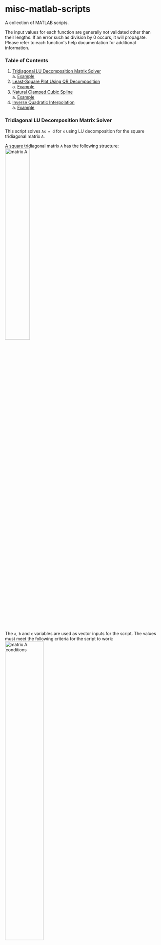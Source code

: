 # misc-matlab-scripts

A collection of MATLAB scripts.

The input values for each function are generally not validated other than their lengths. If an error such as division by 0 occurs, it will propagate. Please refer to each function's help documentation for additional information.

### Table of Contents

1. [Tridiagonal LU Decomposition Matrix Solver](#tridiagonal-lu-decomposition-matrix-solver)  
  a. [Example](#example)
2. [Least-Square Plot Using QR Decomposition](#least-square-plot-using-qr-decomposition)  
  a. [Example](#example-1)
3. [Natural Clamped Cubic Spline](#natural-clamped-cubic-spline)  
  a. [Example](#example-2)
4. [Inverse Quadratic Interpolation](#inverse-quadratic-interpolation)  
  a. [Example](#example-3)

### Tridiagonal LU Decomposition Matrix Solver

This script solves `Ax = d` for `x` using LU decomposition for the square tridiagonal matrix `A`.

A square tridiagonal matrix `A` has the following structure:  
<img src="https://raw.githubusercontent.com/onezerosix/misc-matlab-scripts/master/pictures/tridiag_lu_decomp_A.png" width="40%" alt="matrix A">

The `a`, `b` and `c` variables are used as vector inputs for the script. The values must meet the following criteria for the script to work:  
<img src="https://raw.githubusercontent.com/onezerosix/misc-matlab-scripts/master/pictures/tridiag_lu_decomp_A_conditions.png" width="50%" alt="matrix A conditions">

The output includes vector `x` and vector `z` such that `z = Ux`. It also includes vectors `alpha` and `beta` such that:  
<img src="https://raw.githubusercontent.com/onezerosix/misc-matlab-scripts/master/pictures/tridiag_lu_decomp_LU.png" width="70%" alt="L and U matrices">

##### Example
```
>> [alpha, beta, z, x] = tridiag_lu_decomp([2;2;2;2;2], [1;1;1;1;1], [1;1;1;1;1], [3;4;4;4;3])

alpha =
    2.0000    1.5000    1.3333    1.2500    1.2000

beta =
         0    0.5000    0.6667    0.7500    0.8000
         
z =
    3.0000    2.5000    2.3333    2.2500    1.2000

x =
     1     1     1     1     1
```
### Least-Square Plot Using QR Decomposition

This script solves `Ax = y` for the n x 1 vector `x` in the least-square sense using QR decomposition. It also plots the least-square fit function along with the input coordinates for comparison.

The input n x 1 `basis` functions (with m x 1 input `t`) are used to form the m x n matrix `A`. For example, for n = 2 basis functions `b_1(t) = e^-t` and `b_2(t) = e^-2t` with m = 3 input coordinates given by `t = [0; 1; 2]` and `y = [0; 2; 1.06]`, we get the following 3 x 2 matrix:

```
    [ e^0   e^0  ]
A = [ e^-1  e^-2 ]
    [ e^-2  e^-4 ]
```

##### Example

```
>> [x] = lsquare_plot_with_qr([0;.5;1;1.3;2;3], [0;1.6;2;1.93;1.06;0.38], {@(t)exp(-t), @(t)exp(-2*t)})

x =
    8.3282
   -8.4245
```
<img src="https://raw.githubusercontent.com/onezerosix/misc-matlab-scripts/master/pictures/lsquare_plot_with_qr_example_graph.png" width="50%" alt="example plot">

### Natural Clamped Cubic Spline Plot

This script interpolates given coordinates to find a natural clamped cubic spline function and plots the results.

The output includes vectors for the intially unknown variables in the spline function S. See the help docs for more info.

##### Example

```
>> [m,a,b] = nat_clamped_cubic_spline([0;.5;1;1.3;2;3], [0;1.6;2;1.93;1.06;0.38])

m =
         0   -6.9356   -1.0575   -3.4675    1.7072         0

a =
         0    3.7780    6.7195    3.1617    0.7755

b =
    3.7780    4.0881    6.6067    1.3151    0.3800
```

<img src="https://raw.githubusercontent.com/onezerosix/misc-matlab-scripts/master/pictures/nat_clamped_cubic_spline_example_graph.png" width="50%" alt="example plot">

### Inverse Quadratic Interpolation

This script interpolates a given function at the given points using the inverse quadratic method until the user says to stop. If the numbers appear to diverge or have converged, the interpolating should be stopped.

##### Example

```
>> x = inverse_quad_interp([0.6, 0.7, 0.9], @(x)x^5 - cos(x)^2)
    0.8568    0.6000    0.7000

To stop interpolating, type 0, else 1: 1
    0.8494    0.8568    0.6000

To stop interpolating, type 0, else 1: 1
    0.8477    0.8494    0.8568

To stop interpolating, type 0, else 1: 1
    0.8477    0.8477    0.8494

To stop interpolating, type 0, else 1: 1
    0.8477    0.8477    0.8477

To stop interpolating, type 0, else 1: 1
    0.8477    0.8477    0.8477

To stop interpolating, type 0, else 1: 0

x =
    0.8477    0.8477    0.8477
```
